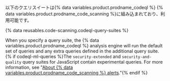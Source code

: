 以下のクエリスイートは{% data variables.product.prodname_codeql %} {% data variables.product.prodname_code_scanning %}に組み込まれており、利用可能です。

{% data reusables.code-scanning.codeql-query-suites %}

When you specify a query suite, the {% data variables.product.prodname_codeql %} analysis engine will run the default set of queries and any extra queries defined in the additional query suite. {% if codeql-ml-queries %}The `security-extended` and `security-and-quality` query suites for JavaScript contain experimental queries. For more information, see "[About {% data variables.product.prodname_code_scanning %} alerts](/code-security/code-scanning/automatically-scanning-your-code-for-vulnerabilities-and-errors/about-code-scanning-alerts#about-experimental-alerts)."{% endif %}
